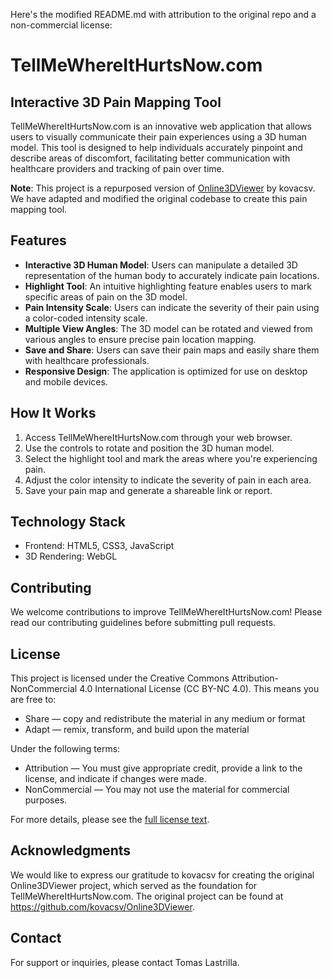Here's the modified README.md with attribution to the original repo and a non-commercial license:

# TellMeWhereItHurtsNow.com

## Interactive 3D Pain Mapping Tool

TellMeWhereItHurtsNow.com is an innovative web application that allows users to visually communicate their pain experiences using a 3D human model. This tool is designed to help individuals accurately pinpoint and describe areas of discomfort, facilitating better communication with healthcare providers and tracking of pain over time.

**Note**: This project is a repurposed version of [Online3DViewer](https://github.com/kovacsv/Online3DViewer) by kovacsv. We have adapted and modified the original codebase to create this pain mapping tool.

## Features

- **Interactive 3D Human Model**: Users can manipulate a detailed 3D representation of the human body to accurately indicate pain locations.
- **Highlight Tool**: An intuitive highlighting feature enables users to mark specific areas of pain on the 3D model.
- **Pain Intensity Scale**: Users can indicate the severity of their pain using a color-coded intensity scale.
- **Multiple View Angles**: The 3D model can be rotated and viewed from various angles to ensure precise pain location mapping.
- **Save and Share**: Users can save their pain maps and easily share them with healthcare professionals. 
- **Responsive Design**: The application is optimized for use on desktop and mobile devices.

## How It Works

1. Access TellMeWhereItHurtsNow.com through your web browser.
2. Use the controls to rotate and position the 3D human model.
3. Select the highlight tool and mark the areas where you're experiencing pain.
4. Adjust the color intensity to indicate the severity of pain in each area.
5. Save your pain map and generate a shareable link or report.

## Technology Stack

- Frontend: HTML5, CSS3, JavaScript
- 3D Rendering: WebGL

## Contributing

We welcome contributions to improve TellMeWhereItHurtsNow.com! Please read our contributing guidelines before submitting pull requests.

## License

This project is licensed under the Creative Commons Attribution-NonCommercial 4.0 International License (CC BY-NC 4.0). This means you are free to:

- Share — copy and redistribute the material in any medium or format
- Adapt — remix, transform, and build upon the material

Under the following terms:

- Attribution — You must give appropriate credit, provide a link to the license, and indicate if changes were made.
- NonCommercial — You may not use the material for commercial purposes.

For more details, please see the [full license text](https://creativecommons.org/licenses/by-nc/4.0/legalcode).

## Acknowledgments

We would like to express our gratitude to kovacsv for creating the original Online3DViewer project, which served as the foundation for TellMeWhereItHurtsNow.com. The original project can be found at https://github.com/kovacsv/Online3DViewer.

## Contact

For support or inquiries, please contact Tomas Lastrilla.